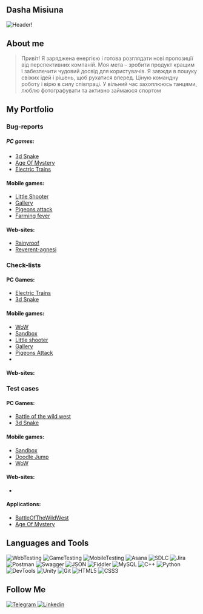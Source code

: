 ## Dasha Misiuna
![Header]()!

## About me
> Привіт! Я заряджена енергією і готова розглядати нові пропозиції від 
перспективних компаній. Моя мета – зробити продукт кращим і 
забезпечити чудовий досвід для користувачів. Я завжди в пошуку 
свіжих ідей і рішень, щоб рухатися вперед. Ціную командну роботу і 
вірю в силу співпраці.
У вільний час захоплююсь танцями, люблю фотографувати та 
активно займаюся спортом


## My Portfolio 

### Bug-reports 

##### PC games:
- [3d Snake](https://trello.com/b/be3sMgsN/3d-snake)
- [Age Of Mystery](https://trello.com/b/8GiEjDlG/age-of-mystery)
- [Electric Trains](https://trello.com/b/L1Vo6xdM/electric-trains)

#### Mobile games: 
- [Little Shooter](https://trello.com/b/CRTVrMPw/little-shooter)
- [Gallery](https://trello.com/b/HhgRGwcJ/gallery)
- [Pigeons attack](https://trello.com/b/YXpDayRc/pigeons-attack)
- [Farming fever](https://trello.com/b/ycsNA7fh/farming-fever)

#### Web-sites:
- [Rainyroof](https://trello.com/b/t4uMhyfC/rainyroof)
- [Reverent-agnesi](https://trello.com/b/i9W9jGSd/reverent-agnesi)

### Check-lists
#### PC Games:
- [Electric Trains](https://docs.google.com/spreadsheets/d/15iZ9MJT3I6edpQzELFuqE1WXgrFPj-KEaZZOU2GiyAQ/edit?usp=drive_link)
- [3d Snake](https://docs.google.com/spreadsheets/d/1NpbdhnP5BiBtC8tUzDo4qYp3WqPMI7MUu7R-A6-spcY/edit?usp=sharing)


#### Mobile games:

- [WoW](https://docs.google.com/spreadsheets/d/12Ca_S-BjpsnHkG5SOZzxBov3-ri7fkOdqSCkvMyDtks/edit?usp=sharing)
- [Sandbox](https://docs.google.com/spreadsheets/d/12Ca_S-BjpsnHkG5SOZzxBov3-ri7fkOdqSCkvMyDtks/edit?usp=sharing)
- [Little shooter](https://docs.google.com/spreadsheets/d/18-sjjlTxOzAsSr6Bhk9jOa7rMk3pH1GbBuYdL27dy3E/edit?usp=sharing)
- [Gallery](https://docs.google.com/spreadsheets/d/1hI2buZDR3zjK5rCObyun4ye8wmoGn2FvCvqnW6Z0FiM/edit?usp=sharing)
- [Pigeons Attack](https://docs.google.com/spreadsheets/d/1qviaNxZ3jng15jLlagoBqvlCmzDsweJ0Ve3n6r8DtXM/edit?usp=sharing)
- 

#### Web-sites:


### Test cases 

#### PC Games:
- [Battle of the wild west](https://docs.google.com/spreadsheets/d/10_c3SoBqf0KPJ6OlRY_xD5Xhx70uMH2Neqm4nfLeGX8/edit?usp=drive_link)
- [3d Snake](https://docs.google.com/spreadsheets/d/136ivqY2xo5oz-vdlvRGGIM13vFxLSHveLQAaxScz3vE/edit?usp=drive_link)

#### Mobile games:
- [Sandbox](https://docs.google.com/spreadsheets/d/1pwTspniI5JatRAGBmNenxltyjDbI-EZZMswuaqKNl10/edit?pli=1)
- [Doodle Jump](https://docs.google.com/spreadsheets/d/1MhfTgoHOLwwrqymwGvbPY6HNcO1OPzzucMwwEVgJRC8/edit?usp=sharing)
- [WoW](https://docs.google.com/spreadsheets/d/1FJ1ZcGdD-oYtfL9mlR7m4_AiYvqws2fLHPDKQYHzyYU/edit?usp=sharing)

#### Web-sites:
-


#### Applications:
- [BattleOfTheWildWest]()
- [Age Of Mystery]()


## Languages and Tools
![WebTesting](https://img.shields.io/badge/-WebTesting-556AC1?style=for-the-badge&logo=WebTesting&logoColor=556AC1)
![GameTesting](https://img.shields.io/badge/-GameTesting-FAB000?style=for-the-badge&logo=GameTesting&logoColor=FAB000)
![MobileTesting](https://img.shields.io/badge/-MobileTesting-4592C1?style=for-the-badge&logo=MobileTesting&logoColor=4592C1)
![Asana](https://img.shields.io/badge/-Asana-363639?style=for-the-badge&logo=Asana&logoColor=F06A6A)
![SDLC](https://img.shields.io/badge/-SDLC-A4BEF1?style=for-the-badge&logo=SDLC&logoColor=A4BEF1)
![Jira](https://img.shields.io/badge/-Jira-629FF6?style=for-the-badge&logo=Jira&logoColor=166BE0)
![Postman](https://img.shields.io/badge/-Postman-D7D0AD?style=for-the-badge&logo=Postman&logoColor=FB7C29)
![Swagger](https://img.shields.io/badge/-Swagger-173648?style=for-the-badge&logo=Swagger&logoColor=8BB600)
![JSON](https://img.shields.io/badge/-JSON-B2B2B2?style=for-the-badge&logo=JSON&logoColor=393939)
![Fiddler](https://img.shields.io/badge/-Fiddler-2B6D05?style=for-the-badge&logo=Fiddler&logoColor=2B6D05)
![MySQL](https://img.shields.io/badge/-MySQL-5181A2?style=for-the-badge&logo=MySQL&logoColor=00337E)
![C++](https://img.shields.io/badge/-C++-659AD2?style=for-the-badge&logo=C%2b%2b&logoColor=004482)
![Python](https://img.shields.io/badge/-Python-254A6B?style=for-the-badge&logo=Python&logoColor=FFE56A)
![DevTools](https://img.shields.io/badge/-DevTools-266EE4?style=for-the-badge&logo=DevTools&logoColor=266EE4)
![Unity](https://img.shields.io/badge/-Unity-757879?style=for-the-badge&logo=Unity&logoColor=000000)
![Git](https://img.shields.io/badge/-Git-181617?style=for-the-badge&logo=Git&logoColor=F0F0F0)
![HTML5](https://img.shields.io/badge/-HTML5-3A3B3D?style=for-the-badge&logo=HTML5&logoColor=64C18)
![CSS3](https://img.shields.io/badge/-CSS3-254ADC?style=for-the-badge&logo=CSS3&logoColor=2094EF)


## Follow Me
[ ![Telegram](https://img.shields.io/badge/-Telegram-30A5D8?style=for-the-badge&logo=Telegram&logoColor=F6F9FA) ](https://t.me/dashacarry)
[ ![Linkedin](https://img.shields.io/badge/-Linkedin-0A66C2?style=for-the-badge&logo=Linkedin&logoColor=FFFFFF) ](https://www.linkedin.com/in/dashamisiuna/?lipi=urn%3Ali%3Apage%3Aorganization_admin_admin_analytics_followers%3B36051821-cb08-44a7-be1e-7147962d9030)
